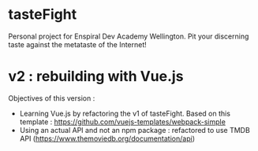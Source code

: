 # tasteFight
Personal project for Enspiral Dev Academy Wellington. Pit your discerning taste against the metataste of the Internet! 

# v2 : rebuilding with Vue.js
Objectives of this version :
* Learning Vue.js by refactoring the v1 of tasteFight. Based on this template : https://github.com/vuejs-templates/webpack-simple
* Using an actual API and not an npm package : refactored to use TMDB API (https://www.themoviedb.org/documentation/api)
